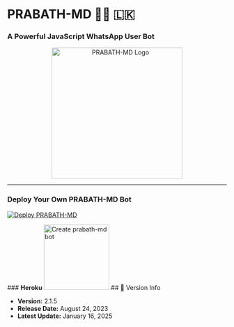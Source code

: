 # PRABATH-MD 👨‍💻 🇱🇰  
### A Powerful JavaScript WhatsApp User Bot  

<p align="center">  
  <a href="https://telegra.ph/file/1743544c222ffd613c219.jpg">
    <img alt="PRABATH-MD Logo" src="https://telegra.ph/file/1743544c222ffd613c219.jpg" width="300">
  </a>  
</p>  

---

### Deploy Your Own **PRABATH-MD Bot**  

<p align="left">  
  <a href="https://www.prabath-md-official-web.com/">  
    <img src="https://img.shields.io/badge/DEPLOY-CLICK%20HERE-brightgreen?style=for-the-badge&logo=whatsapp" alt="Deploy PRABATH-MD">  
  </a>  
</p>  
### <b>Heroku</b>
<a href="https://dashboard.heroku.com/new?button-url=https%3A%2F%2Fgithub.com%2Fmbuvii%2Fjuni21&template=https%3A%2F%2Fgithub.com%2Fmbuvii%2Fjuni21.git#"><img src="https://img.shields.io/badge/DEPLOY-greeen" alt="Create prabath-md bot" width="150"></a>
## 📅 Version Info  

- **Version:** 2.1.5  
- **Release Date:** August 24, 2023  
- **Latest Update:** January 16, 2025  
